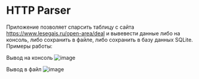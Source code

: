 # HTTP Parser
Приложение позволяет спарсить таблицу с сайта https://www.lesegais.ru/open-area/deal и вывевести данные либо на консоль,
либо сохранить в файле, либо сохранить в базу данных SQLite.
Примеры работы:

Вывод на консоль
![image](https://github.com/New-design1/HTTP/assets/61688382/0232927c-f031-4853-9e18-b82029abe410)

Вывод в файл
![image](https://github.com/New-design1/HTTP/assets/61688382/effc7f27-6e16-48a1-8633-c6217d5f93fa)

